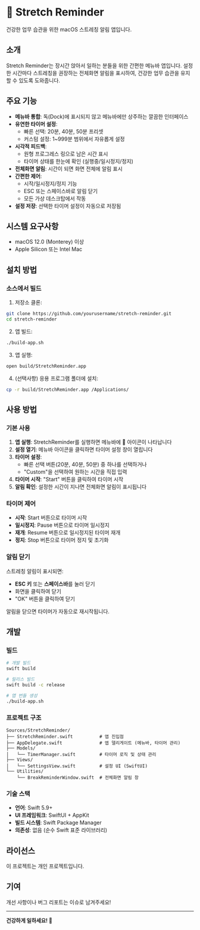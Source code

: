 # 🤸 Stretch Reminder

건강한 업무 습관을 위한 macOS 스트레칭 알림 앱입니다.

## 소개

Stretch Reminder는 장시간 앉아서 일하는 분들을 위한 간편한 메뉴바 앱입니다. 설정한 시간마다 스트레칭을 권장하는 전체화면 알림을 표시하여, 건강한 업무 습관을 유지할 수 있도록 도와줍니다.

## 주요 기능

- **메뉴바 통합**: 독(Dock)에 표시되지 않고 메뉴바에만 상주하는 깔끔한 인터페이스
- **유연한 타이머 설정**:
  - 빠른 선택: 20분, 40분, 50분 프리셋
  - 커스텀 설정: 1~999분 범위에서 자유롭게 설정
- **시각적 피드백**:
  - 원형 프로그레스 링으로 남은 시간 표시
  - 타이머 상태를 한눈에 확인 (실행중/일시정지/정지)
- **전체화면 알림**: 시간이 되면 화면 전체에 알림 표시
- **간편한 제어**:
  - 시작/일시정지/정지 기능
  - ESC 또는 스페이스바로 알림 닫기
  - 모든 가상 데스크탑에서 작동
- **설정 저장**: 선택한 타이머 설정이 자동으로 저장됨

## 시스템 요구사항

- macOS 12.0 (Monterey) 이상
- Apple Silicon 또는 Intel Mac

## 설치 방법

### 소스에서 빌드

1. 저장소 클론:
```bash
git clone https://github.com/yourusername/stretch-reminder.git
cd stretch-reminder
```

2. 앱 빌드:
```bash
./build-app.sh
```

3. 앱 실행:
```bash
open build/StretchReminder.app
```

4. (선택사항) 응용 프로그램 폴더에 설치:
```bash
cp -r build/StretchReminder.app /Applications/
```

## 사용 방법

### 기본 사용

1. **앱 실행**: StretchReminder를 실행하면 메뉴바에 🙋 아이콘이 나타납니다
2. **설정 열기**: 메뉴바 아이콘을 클릭하면 타이머 설정 창이 열립니다
3. **타이머 설정**:
   - 빠른 선택 버튼(20분, 40분, 50분) 중 하나를 선택하거나
   - "Custom"을 선택하여 원하는 시간을 직접 입력
4. **타이머 시작**: "Start" 버튼을 클릭하여 타이머 시작
5. **알림 확인**: 설정한 시간이 지나면 전체화면 알림이 표시됩니다

### 타이머 제어

- **시작**: Start 버튼으로 타이머 시작
- **일시정지**: Pause 버튼으로 타이머 일시정지
- **재개**: Resume 버튼으로 일시정지된 타이머 재개
- **정지**: Stop 버튼으로 타이머 정지 및 초기화

### 알림 닫기

스트레칭 알림이 표시되면:
- **ESC 키** 또는 **스페이스바**를 눌러 닫기
- 화면을 클릭하여 닫기
- "OK" 버튼을 클릭하여 닫기

알림을 닫으면 타이머가 자동으로 재시작됩니다.

## 개발

### 빌드

```bash
# 개발 빌드
swift build

# 릴리스 빌드
swift build -c release

# 앱 번들 생성
./build-app.sh
```

### 프로젝트 구조

```
Sources/StretchReminder/
├── StretchReminder.swift          # 앱 진입점
├── AppDelegate.swift              # 앱 델리게이트 (메뉴바, 타이머 관리)
├── Models/
│   └── TimerManager.swift         # 타이머 로직 및 상태 관리
├── Views/
│   └── SettingsView.swift         # 설정 UI (SwiftUI)
└── Utilities/
    └── BreakReminderWindow.swift  # 전체화면 알림 창
```

### 기술 스택

- **언어**: Swift 5.9+
- **UI 프레임워크**: SwiftUI + AppKit
- **빌드 시스템**: Swift Package Manager
- **의존성**: 없음 (순수 Swift 표준 라이브러리)

## 라이선스

이 프로젝트는 개인 프로젝트입니다.

## 기여

개선 사항이나 버그 리포트는 이슈로 남겨주세요!

---

**건강하게 일하세요! 💪**

